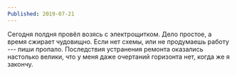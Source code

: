 ```yaml
---
Published: 2019-07-21
---
```


Сегодня полдня провёл возясь с электрощитком. Дело простое, а время сжирает чудовищно. Если нет схемы, или не продумаешь работу --- пиши пропало. Последствия  устранения ремонта оказались настолько велики, что у меня даже очертаний горизонта нет, когда же я закончу.
<!--stackedit_data:
eyJoaXN0b3J5IjpbLTE0MTU2NDk4MDcsMTExNTI0MDAxMywtMz
k0NDA4NTM0LDEzNTIwMDI0NDJdfQ==
-->